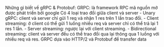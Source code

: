 Những gì biết về gRPC & Protobuf:
	GRPC: là framework RPC mã nguồn mở được phát triển bởi google
	Có 4 loại trao đổi giữa client và server
	- Unary gRPC: client và server chỉ gửi 1 req và nhận 1 res trên 1 lần trao đổi.
	- Client streaming: ở client có thể gửi 1 luồng nhiều req và server chỉ có thể trả lại 1 res 1 lần.
	- Server streaming: ngược lại với client streaming.
	- Bidirectional streaming: client và server đều có thể trao đổi qua lại thông qua 1 luồng với nhiều req và res.
	GRPC dựa vào HTTP/2 và Protobuf để transfer data
